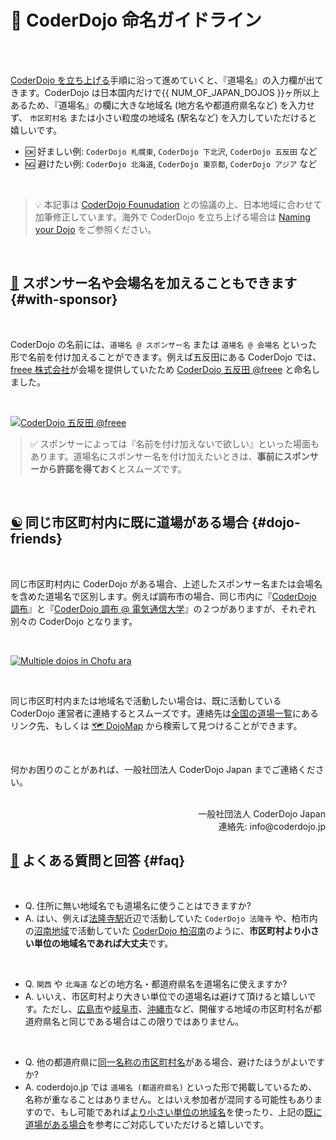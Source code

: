 # 💭 CoderDojo 命名ガイドライン

<br><br>

[CoderDojo を立ち上げる](/kata#startup)手順に沿って進めていくと、『道場名』の入力欄が出てきます。CoderDojo は日本国内だけで{{ NUM_OF_JAPAN_DOJOS }}ヶ所以上あるため、『道場名』の欄に大きな地域名 (地方名や都道府県名など) を入力せず、 `市区町村名` または小さい粒度の地域名 (駅名など) を入力していただけると嬉しいです。

- 🆗 好ましい例: `CoderDojo 札幌東`, `CoderDojo 下北沢`, `CoderDojo 五反田` など
- 🆖 避けたい例: `CoderDojo 北海道`, `CoderDojo 東京都`, `CoderDojo アジア` など

<br>

> 💡 本記事は [CoderDojo Founudation](https://coderdojo.com/foundation/) との協議の上、日本地域に合わせて加筆修正しています。海外で CoderDojo を立ち上げる場合は [Naming your Dojo](https://help.coderdojo.com/cdkb/s/article/Naming-your-Dojo) をご参照ください。

<br>

## [🏢](#with-sponsor) スポンサー名や会場名を加えることもできます {#with-sponsor}

<br>

CoderDojo の名前には、`道場名 @ スポンサー名` または `道場名 @ 会場名` といった形で名前を付け加えることができます。例えば五反田にある CoderDojo では、[freee 株式会社](https://www.freee.co.jp/)が会場を提供していたため [CoderDojo 五反田 @freee](https://coderdojo-gotanda.doorkeeper.jp/events/103000) と命名しました。

<br>

[![CoderDojo 五反田 @freee](/img/coderdojo-gotanda-at-freee.jpg)](https://coderdojo-gotanda.doorkeeper.jp/events/104292)

<blockquote style='margin-left: 16px;'>
  ✅ スポンサーによっては『名前を付け加えないで欲しい』といった場面もあります。道場名にスポンサー名を付け加えたいときは、<strong>事前にスポンサーから許諾を得ておく</strong>とスムーズです。
</blockquote>

<br>


## [☯️](#dojo-friends) 同じ市区町村内に既に道場がある場合 {#dojo-friends}

<br>

同じ市区町村内に CoderDojo がある場合、上述したスポンサー名または会場名を含めた道場名で区別します。例えば調布市の場合、同じ市内に『[CoderDojo 調布](https://coderdojochofu.hatenablog.jp/)』と『[CoderDojo 調布 @ 電気通信大学](https://volunteer-r.connpass.com/)』の２つがありますが、それぞれ別々の CoderDojo となります。

<br>

[![Multiple dojos in Chofu ara](/img/coderdojos-in-chofu.png)](/#dojos)

<br>

<!--同様にして、渋谷区内にも『[CoderDojo 渋谷](https://coderdojoshibuya.connpass.com/)』と『[CoderDojo 渋谷@みらい区](https://peatix.com/group/7202018)』がありますが、それぞれ別々のチームによって運営されています。-->

同じ市区町村内または地域名で活動したい場合は、既に活動している CoderDojo 運営者に連絡するとスムーズです。連絡先は[全国の道場一覧](/#dojos)にあるリンク先、もしくは [🗺 DojoMap](https://map.coderdojo.jp/) から検索して見つけることができます。

<br>

何かお困りのことがあれば、一般社団法人 CoderDojo Japan までご連絡ください。

<br>

<div align="right">
一般社団法人 CoderDojo Japan<br>
連絡先: info@coderdojo.jp
</div>

## [💭](#faq) よくある質問と回答 {#faq}

<br>

- Q. 住所に無い地域名でも道場名に使うことはできますか?
- A. はい、例えば[法隆寺駅](https://ja.wikipedia.org/wiki/法隆寺駅)近辺で活動していた `CoderDojo 法隆寺` や、柏市内の[沼南地域](https://ja.wikipedia.org/wiki/沼南町)で活動していた [CoderDojo 柏沼南](https://www.facebook.com/CoderDojoKashiwaShounan/)のように、**市区町村より小さい単位の地域名であれば大丈夫**です。

<br>

- Q. `関西` や `北海道` などの地方名・都道府県名を道場名に使えますか?
- A. いいえ、市区町村より大きい単位での道場名は避けて頂けると嬉しいです。ただし、[広島市](http://www.city.hiroshima.lg.jp/)や[岐阜市](https://www.city.gifu.lg.jp/)、[沖縄市](https://www.city.okinawa.okinawa.jp/)など、開催する地域の市区町村名が都道府県名と同じである場合はこの限りではありません。

<br>

- Q. 他の都道府県に[同一名称の市区町村名](https://ja.wikipedia.org/wiki/同一名称の市区町村一覧)がある場合、避けたほうがよいですか?
- A. coderdojo.jp では `道場名 (都道府県名)` といった形で掲載しているため、名称が重なることはありません。とはいえ参加者が混同する可能性もありますので、もし可能であれば[より小さい単位の地域名](#faq)を使ったり、上記の[既に道場がある場合](#existing-dojo)を参考にご対応していただけると嬉しいです。



